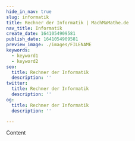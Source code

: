 ```yaml
---
hide_in_nav: true
slug: informatik
title: Rechner der Informatik | MachMaMathe.de
nav_title: Informatik
create_date: 1641054909581
publish_date: 1641054909581
preview_image: ./images/FILENAME
keywords:
  - keyword1
  - keyword2
seo:
  title: Rechner der Informatik
  description: ''
twitter:
  title: Rechner der Informatik
  description: ''
og:
  title: Rechner der Informatik
  description: ''

---
```


Content
